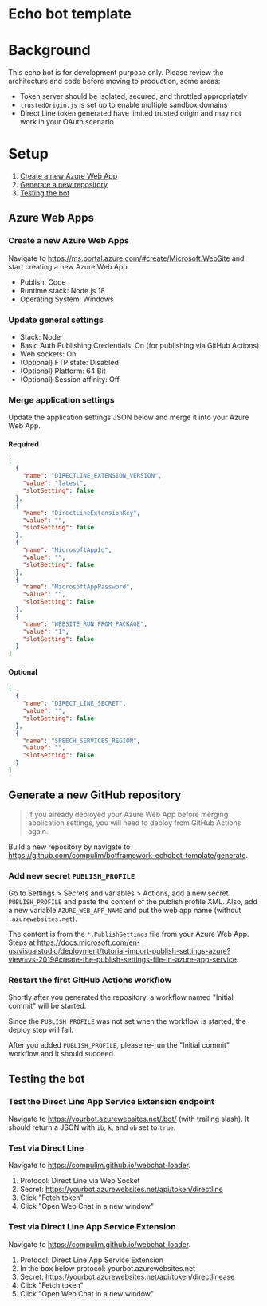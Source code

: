 # Echo bot template

# Background

This echo bot is for development purpose only. Please review the architecture and code before moving to production, some areas:

- Token server should be isolated, secured, and throttled appropriately
- `trustedOrigin.js` is set up to enable multiple sandbox domains
- Direct Line token generated have limited trusted origin and may not work in your OAuth scenario

# Setup

1. [Create a new Azure Web App](#create-a-new-azure-web-app)
1. [Generate a new repository](#generate-a-new-github-repository)
1. [Testing the bot](#testing-the-bot)

## Azure Web Apps

### Create a new Azure Web Apps

Navigate to https://ms.portal.azure.com/#create/Microsoft.WebSite and start creating a new Azure Web App.

- Publish: Code
- Runtime stack: Node.js 18
- Operating System: Windows

### Update general settings

- Stack: Node
- Basic Auth Publishing Credentials: On (for publishing via GitHub Actions)
- Web sockets: On
- (Optional) FTP state: Disabled
- (Optional) Platform: 64 Bit
- (Optional) Session affinity: Off

### Merge application settings

Update the application settings JSON below and merge it into your Azure Web App.

#### Required

```json
[
  {
    "name": "DIRECTLINE_EXTENSION_VERSION",
    "value": "latest",
    "slotSetting": false
  },
  {
    "name": "DirectLineExtensionKey",
    "value": "",
    "slotSetting": false
  },
  {
    "name": "MicrosoftAppId",
    "value": "",
    "slotSetting": false
  },
  {
    "name": "MicrosoftAppPassword",
    "value": "",
    "slotSetting": false
  },
  {
    "name": "WEBSITE_RUN_FROM_PACKAGE",
    "value": "1",
    "slotSetting": false
  }
]
```

#### Optional

```json
[
  {
    "name": "DIRECT_LINE_SECRET",
    "value": "",
    "slotSetting": false
  },
  {
    "name": "SPEECH_SERVICES_REGION",
    "value": "",
    "slotSetting": false
  }
]
```

## Generate a new GitHub repository

> If you already deployed your Azure Web App before merging application settings, you will need to deploy from GitHub Actions again.

Build a new repository by navigate to https://github.com/compulim/botframework-echobot-template/generate.

### Add new secret `PUBLISH_PROFILE`

Go to Settings > Secrets and variables > Actions, add a new secret `PUBLISH_PROFILE` and paste the content of the publish profile XML. Also, add a new variable `AZURE_WEB_APP_NAME` and put the web app name (without `.azurewebsites.net`).

The content is from the `*.PublishSettings` file from your Azure Web App. Steps at https://docs.microsoft.com/en-us/visualstudio/deployment/tutorial-import-publish-settings-azure?view=vs-2019#create-the-publish-settings-file-in-azure-app-service.

### Restart the first GitHub Actions workflow

Shortly after you generated the repository, a workflow named "Initial commit" will be started.

Since the `PUBLISH_PROFILE` was not set when the workflow is started, the deploy step will fail.

After you added `PUBLISH_PROFILE`, please re-run the "Initial commit" workflow and it should succeed.

## Testing the bot

### Test the Direct Line App Service Extension endpoint

Navigate to https://yourbot.azurewebsites.net/.bot/ (with trailing slash). It should return a JSON with `ib`, `k`, and `ob` set to `true`.

### Test via Direct Line

Navigate to https://compulim.github.io/webchat-loader.

1. Protocol: Direct Line via Web Socket
1. Secret: https://yourbot.azurewebsites.net/api/token/directline
1. Click "Fetch token"
1. Click "Open Web Chat in a new window"

### Test via Direct Line App Service Extension

Navigate to https://compulim.github.io/webchat-loader.

1. Protocol: Direct Line App Service Extension
1. In the box below protocol: yourbot.azurewebsites.net
1. Secret: https://yourbot.azurewebsites.net/api/token/directlinease
1. Click "Fetch token"
1. Click "Open Web Chat in a new window"
